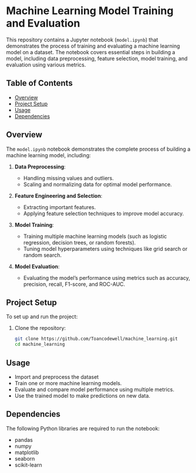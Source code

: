 # Machine Learning Model Training and Evaluation

This repository contains a Jupyter notebook (`model.ipynb`) that demonstrates the process of training and evaluating a machine learning model on a dataset. The notebook covers essential steps in building a model, including data preprocessing, feature selection, model training, and evaluation using various metrics.

## Table of Contents

- [Overview](#overview)
- [Project Setup](#project-setup)
- [Usage](#usage)
- [Dependencies](#dependencies)

## Overview

The `model.ipynb` notebook demonstrates the complete process of building a machine learning model, including:

1. **Data Preprocessing**:
   - Handling missing values and outliers.
   - Scaling and normalizing data for optimal model performance.

2. **Feature Engineering and Selection**:
   - Extracting important features.
   - Applying feature selection techniques to improve model accuracy.

3. **Model Training**:
   - Training multiple machine learning models (such as logistic regression, decision trees, or random forests).
   - Tuning model hyperparameters using techniques like grid search or random search.

4. **Model Evaluation**:
   - Evaluating the model’s performance using metrics such as accuracy, precision, recall, F1-score, and ROC-AUC.

## Project Setup

To set up and run the project:

1. Clone the repository:
   ```bash
   git clone https://github.com/Toancodewell/machine_learning.git
   cd machine_learning

## Usage 
- Import and preprocess the dataset 
- Train one or more machine learning models.
- Evaluate and compare model performance using multiple metrics.
- Use the trained model to make predictions on new data.
## Dependencies
The following Python libraries are required to run the notebook:
- pandas
- numpy
- matplotlib
- seaborn
- scikit-learn

